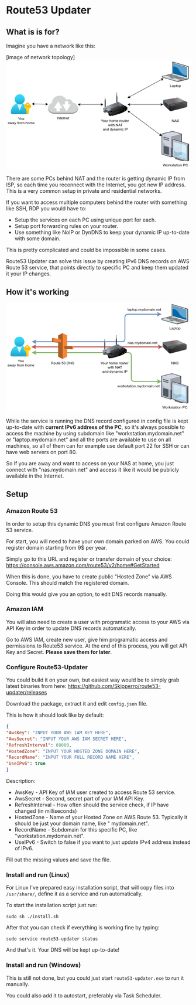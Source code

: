# Route53 Updater

## What is is for?

Imagine you have a network like this:

[image of network topology]
![NAT](https://github.com/Skipperro/route53-updater/blob/master/img/NAT.png "NAT architecture")

There are some PCs behind NAT and the router is getting dynamic IP from ISP, so each time you reconnect with the
Internet, you get new IP address. This is a very common setup in private and residential networks.

If you want to access multiple computers behind the router with something like SSH, RDP you would have to:

- Setup the services on each PC using unique port for each.
- Setup port forwarding rules on your router.
- Use something like NoIP or DynDNS to keep your dynamic IP up-to-date with some domain.

This is pretty complicated and could be impossible in some cases.

Route53 Updater can solve this issue by creating IPv6 DNS records on AWS Route 53 service, that points directly to
specific PC and keep them updated it your IP changes.

## How it's working

![Route53](https://github.com/Skipperro/route53-updater/blob/master/img/Route53.png "Route 53 DNS")

While the service is running the DNS record configured in config file is kept up-to-date with **current IPv6 address of
the PC**, so it's always possible to access the machine by using subdomain like "workstation.mydomain.net"
or "laptop.mydomain.net" and all the ports are available to use on all machines, so all of them can for example use
default port 22 for SSH or can have web servers on port 80.

So if you are away and want to access on your NAS at home, you just connect with "nas.mydomain.net" and access it like
it would be publicly available in the Internet.

## Setup

### Amazon Route 53

In order to setup this dynamic DNS you must first configure Amazon Route 53 service.

For start, you will need to have your own domain parked on AWS. You could register domain starting from 9$ per year.

Simply go to this URL and register or transfer domain of your choice:
https://console.aws.amazon.com/route53/v2/home#GetStarted

When this is done, you have to create public "Hosted Zone" via AWS Console. This should match the registered domain.

Doing this would give you an option, to edit DNS records manually.

### Amazon IAM

You will also need to create a user with programatic access to your AWS via API Key in order to update DNS records
automatically.

Go to AWS IAM, create new user, give him programatic access and permissions to Route53 service. At the end of this
process, you will get API Key and Secret. **Please save them for later**.

### Configure Route53-Updater

You could build it on your own, but easiest way would be to simply grab latest binaries from here:
https://github.com/Skipperro/route53-updater/releases

Download the package, extract it and edit `config.json` file.

This is how it should look like by default:

```json
{
"AwsKey": "INPUT YOUR AWS IAM KEY HERE",
"AwsSecret": "INPUT YOUR AWS IAM SECRET HERE",
"RefreshInterval": 60000,
"HostedZone": "INPUT YOUR HOSTED ZONE DOMAIN HERE",
"RecordName": "INPUT YOUR FULL RECORD NAME HERE",
"UseIPv6": true
}
```

Description:

- AwsKey - API Key of IAM user created to access Route 53 service.
- AwsSecret - Second, secret part of your IAM API Key.
- RefreshInterval - How often should the service check, if IP have changed (in milliseconds)
- HostedZone - Name of your Hosted Zone on AWS Route 53. Typically it should be just your domain name, like "
  mydomain.net".
- RecordName - Subdomain for this specific PC, like "workstation.mydomain.net".
- UseIPv6 - Switch to false if you want to just update IPv4 address instead of IPv6.

Fill out the missing values and save the file.

### Install and run (Linux)

For Linux I've prepared easy installation script, that will copy files into `/usr/share/`, define it as a service and
run automatically.

To start the installation script just run:

```
sudo sh ./install.sh
```

After that you can check if everything is working fine by typing:

```
sudo service route53-updater status
```

And that's it. Your DNS will be kept up-to-date!

### Install and run (Windows)

This is still not done, but you could just start
`route53-updater.exe` to run it manually.

You could also add it to autostart, preferably via Task Scheduler.